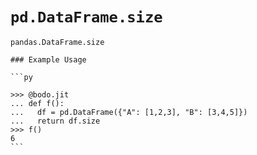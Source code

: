 # `pd.DataFrame.size`

`pandas.DataFrame.size`

````
### Example Usage

```py

>>> @bodo.jit
... def f():
...   df = pd.DataFrame({"A": [1,2,3], "B": [3,4,5]})
...   return df.size
>>> f()
6
```
````
